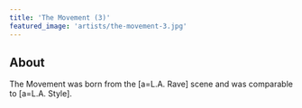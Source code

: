 ```yaml
---
title: 'The Movement (3)'
featured_image: 'artists/the-movement-3.jpg'
---
```


## About

The Movement was born from the [a=L.A. Rave] scene and was comparable to [a=L.A. Style].
